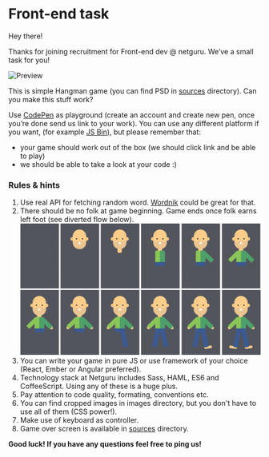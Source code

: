 # Front-end task

Hey there!

Thanks for joining recruitment for Front-end dev @ netguru. We’ve a small task for you!

![Preview](https://raw.githubusercontent.com/netguru/frontend-recruitment-task/master/sources/hangman.png)

This is simple Hangman game (you can find PSD in [sources](https://github.com/netguru/frontend-recruitment-task/tree/master/sources) directory). Can you make this stuff work?

Use [CodePen](http://codepen.io/) as playground (create an account and create new pen, once you’re done send us link to your work). You can use any different platform if you want, (for example [JS Bin](https://jsbin.com)), but please remember that:
+ your game should work out of the box (we should click link and be able to play)
+ we should be able to take a look at your code :)

### Rules & hints
1. Use real API for fetching random word. [Wordnik](http://developer.wordnik.com/docs.html#!/words) could be great for that.
2. There should be no folk at game beginning. Game ends once folk earns left foot (see diverted flow below).
![Flow](https://raw.githubusercontent.com/netguru/frontend-recruitment-task/master/imgs/flow.png)
3. You can write your game in pure JS or use framework of your choice (React, Ember or Angular preferred).
4. Technology stack at Netguru includes Sass, HAML, ES6 and CoffeeScript. Using any of these is a huge plus.
5. Pay attention to code quality, formating, conventions etc.
6. You can find cropped images in images directory, but you don't have to use all of them (CSS power!).
7. Make use of keyboard as controller.
8. Game over screen is available in [sources](https://github.com/netguru/frontend-recruitment-task/tree/master/sources) directory.

**Good luck! If you have any questions feel free to ping us!**
